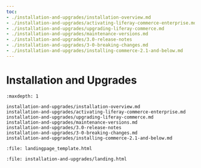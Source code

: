 ```yaml
---
toc:
- ./installation-and-upgrades/installation-overview.md
- ./installation-and-upgrades/activating-liferay-commerce-enterprise.md
- ./installation-and-upgrades/upgrading-liferay-commerce.md
- ./installation-and-upgrades/maintenance-versions.md
- ./installation-and-upgrades/3.0-release-notes
- ./installation-and-upgrades/3-0-breaking-changes.md
- ./installation-and-upgrades/installing-commerce-2.1-and-below.md
---
```

# Installation and Upgrades

```{toctree}
:maxdepth: 1

installation-and-upgrades/installation-overview.md
installation-and-upgrades/activating-liferay-commerce-enterprise.md
installation-and-upgrades/upgrading-liferay-commerce.md
installation-and-upgrades/maintenance-versions.md
installation-and-upgrades/3.0-release-notes
installation-and-upgrades/3-0-breaking-changes.md
installation-and-upgrades/installing-commerce-2.1-and-below.md
```

```{raw} html
:file: landingpage_template.html
```

```{raw} html
:file: installation-and-upgrades/landing.html
```
